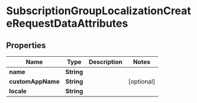 

# SubscriptionGroupLocalizationCreateRequestDataAttributes


## Properties

| Name | Type | Description | Notes |
|------------ | ------------- | ------------- | -------------|
|**name** | **String** |  |  |
|**customAppName** | **String** |  |  [optional] |
|**locale** | **String** |  |  |



